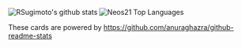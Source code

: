 
![RSugimoto's github stats](https://github-readme-stats.vercel.app/api?username=RSugimoto2017&count_private=true&show_icons=true&theme=radical)
![Neos21 Top Languages](https://github-readme-stats.vercel.app/api/top-langs/?username=RSugimoto2017&theme=radical)

These cards are powered by https://github.com/anuraghazra/github-readme-stats
